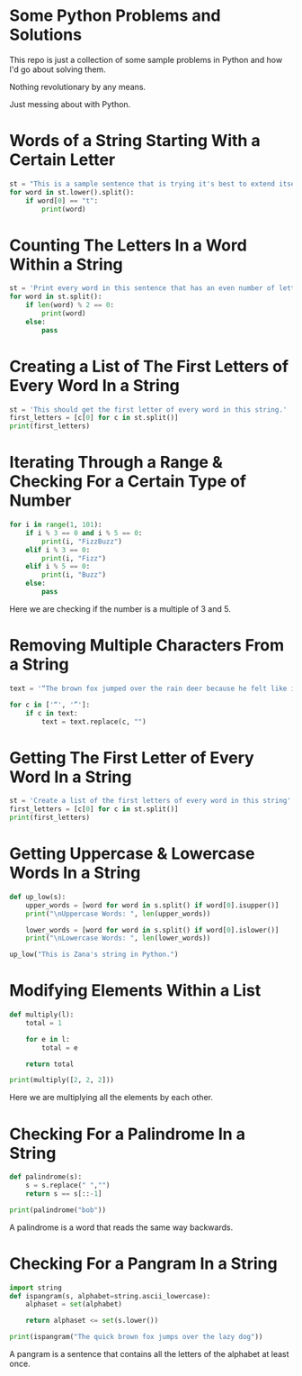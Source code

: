# Some Python Problems and Solutions
This repo is just a collection of some sample problems in Python and how I'd go about solving them.

Nothing revolutionary by any means.

Just messing about with Python.

# Words of a String Starting With a Certain Letter
```python
st = "This is a sample sentence that is trying it's best to extend itself."
for word in st.lower().split():
    if word[0] == "t":
        print(word)
```

# Counting The Letters In a Word Within a String
```python
st = 'Print every word in this sentence that has an even number of letters'
for word in st.split():
    if len(word) % 2 == 0:
        print(word)
    else:
        pass
```

# Creating a List of The First Letters of Every Word In a String
```python
st = 'This should get the first letter of every word in this string.'
first_letters = [c[0] for c in st.split()]
print(first_letters)
```

# Iterating Through a Range & Checking For a Certain Type of Number
```python
for i in range(1, 101):
    if i % 3 == 0 and i % 5 == 0:
        print(i, "FizzBuzz")
    elif i % 3 == 0:
        print(i, "Fizz")
    elif i % 5 == 0:
        print(i, "Buzz")
    else:
        pass
```

Here we are checking if the number is a multiple of 3 and 5.

# Removing Multiple Characters From a String
```python
text = '“The brown fox jumped over the rain deer because he felt like it.”'

for c in ['“', '”']:
    if c in text:
        text = text.replace(c, "")
```

# Getting The First Letter of Every Word In a String
```python
st = 'Create a list of the first letters of every word in this string'
first_letters = [c[0] for c in st.split()]
print(first_letters)
```

# Getting Uppercase & Lowercase Words In a String
```python
def up_low(s):
    upper_words = [word for word in s.split() if word[0].isupper()]
    print("\nUppercase Words: ", len(upper_words))

    lower_words = [word for word in s.split() if word[0].islower()]
    print("\nLowercase Words: ", len(lower_words))

up_low("This is Zana's string in Python.")
```

# Modifying Elements Within a List
```python
def multiply(l):
    total = 1

    for e in l:
        total = e

    return total

print(multiply([2, 2, 2]))
```

Here we are multiplying all the elements by each other.

# Checking For a Palindrome In a String
```python
def palindrome(s):
    s = s.replace(" ","")
    return s == s[::-1]

print(palindrome("bob"))
```

A palindrome is a word that reads the same way backwards.

# Checking For a Pangram In a String
```python
import string
def ispangram(s, alphabet=string.ascii_lowercase):
    alphaset = set(alphabet)

    return alphaset <= set(s.lower())

print(ispangram("The quick brown fox jumps over the lazy dog"))
```

A pangram is a sentence that contains all the letters of the alphabet at least once.
